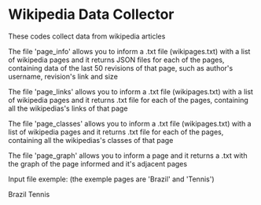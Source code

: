 # Wikipedia Data Collector
These codes collect data from wikipedia articles

The file 'page_info' allows you to inform a .txt file (wikipages.txt) with a list of wikipedia pages and it returns JSON files for each of the pages, containing data of the last 50 revisions of that page, such as author's username, revision's link and size

The file 'page_links' allows you to inform a .txt file (wikipages.txt) with a list of wikipedia pages and it returns .txt file for each of the pages, containing all the wikipedias's links of that page

The file 'page_classes' allows you to inform a .txt file (wikipages.txt) with a list of wikipedia pages and it returns .txt file for each of the pages, containing all the wikipedias's classes of that page

The file 'page_graph' allows you to inform a page and it returns a .txt with the graph of the page informed and it's adjacent pages


Input file exemple: (the exemple pages are 'Brazil' and 'Tennis')

Brazil
Tennis

